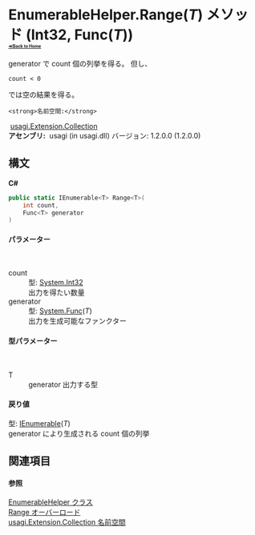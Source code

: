# EnumerableHelper.Range(*T*) メソッド (Int32, Func(*T*))<div style="font-size:30%"><a href="https://github.com/usagi/usagi.cs/blob/master/docs/Home.md">≪Back to Home</a></div> 

generator で count 個の列挙を得る。 但し、 
```
count < 0
```
 では空の結果を得る。


    <strong>名前空間:</strong>
&nbsp;<a href="N_usagi_Extension_Collection.md">usagi.Extension.Collection</a><br /><strong>アセンブリ:</strong>
&nbsp;usagi (in usagi.dll) バージョン: 1.2.0.0 (1.2.0.0)

## 構文

**C#**<br />
``` C#
public static IEnumerable<T> Range<T>(
	int count,
	Func<T> generator
)

```


#### パラメーター
&nbsp;<dl><dt>count</dt><dd>型: <a href="http://msdn2.microsoft.com/ja-jp/library/td2s409d" target="_blank">System.Int32</a><br />出力を得たい数量</dd><dt>generator</dt><dd>型: <a href="http://msdn2.microsoft.com/ja-jp/library/bb534960" target="_blank">System.Func</a>(*T*)<br />出力を生成可能なファンクター</dd></dl>

#### 型パラメーター
&nbsp;<dl><dt>T</dt><dd>generator 出力する型</dd></dl>

#### 戻り値
型: <a href="http://msdn2.microsoft.com/ja-jp/library/9eekhta0" target="_blank">IEnumerable</a>(*T*)<br />generator により生成される count 個の列挙

## 関連項目


#### 参照
<a href="T_usagi_Extension_Collection_EnumerableHelper.md">EnumerableHelper クラス</a><br /><a href="Overload_usagi_Extension_Collection_EnumerableHelper_Range.md">Range オーバーロード</a><br /><a href="N_usagi_Extension_Collection.md">usagi.Extension.Collection 名前空間</a><br />